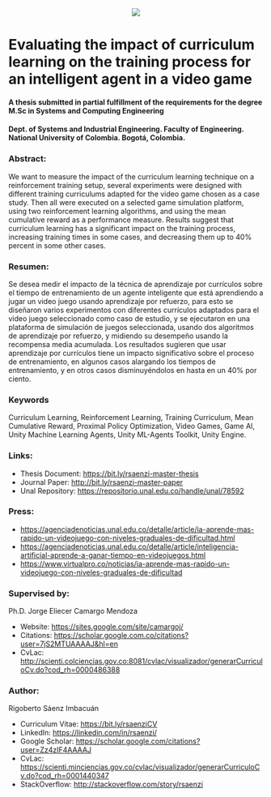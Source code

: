 <p align="center"><img src="/Banner.png"></p>

# Evaluating the impact of curriculum learning on the training process for an intelligent agent in a video game
#### A thesis submitted in partial fulfillment of the requirements for the degree M.Sc in Systems and Computing Engineering
#### Dept. of Systems and Industrial Engineering. Faculty of Engineering. National University of Colombia. Bogotá, Colombia.

### Abstract:
We want to measure the impact of the curriculum learning technique on a reinforcement training setup, several experiments were designed with different training curriculums adapted for the video game chosen as a case study. Then all were executed on a selected game simulation platform, using two reinforcement learning algorithms, and using the mean cumulative reward as a performance measure. Results suggest that curriculum learning has a significant impact on the training process, increasing training times in some cases, and decreasing them up to 40% percent in some other cases.

### Resumen:
Se desea medir el impacto de la técnica de aprendizaje por currículos sobre el tiempo de entrenamiento de un agente inteligente que está aprendiendo a jugar un video juego usando aprendizaje por refuerzo, para esto se diseñaron varios experimentos con diferentes currículos adaptados para el video juego seleccionado como caso de estudio, y se ejecutaron en una plataforma de simulación de juegos seleccionada, usando dos algoritmos de aprendizaje por refuerzo, y midiendo su desempeño usando la recompensa media acumulada. Los resultados sugieren que usar aprendizaje por currículos tiene un impacto significativo sobre el proceso de entrenamiento, en algunos casos alargando los tiempos de entrenamiento, y en otros casos disminuyéndolos en hasta en un 40% por ciento.

### Keywords
Curriculum Learning, Reinforcement Learning, Training Curriculum, Mean Cumulative Reward, Proximal Policy Optimization, Video Games, Game AI, Unity Machine Learning Agents, Unity ML-Agents Toolkit, Unity Engine. 

### Links:
* Thesis Document: https://bit.ly/rsaenzi-master-thesis
* Journal Paper: http://bit.ly/rsaenzi-master-paper
* Unal Repository: https://repositorio.unal.edu.co/handle/unal/78592

### Press:
* https://agenciadenoticias.unal.edu.co/detalle/article/ia-aprende-mas-rapido-un-videojuego-con-niveles-graduales-de-dificultad.html
* https://agenciadenoticias.unal.edu.co/detalle/article/inteligencia-artificial-aprende-a-ganar-tiempo-en-videojuegos.html
* https://www.virtualpro.co/noticias/ia-aprende-mas-rapido-un-videojuego-con-niveles-graduales-de-dificultad

### Supervised by:
Ph.D. Jorge Eliecer Camargo Mendoza
* Website: https://sites.google.com/site/camargoj/
* Citations: https://scholar.google.com.co/citations?user=7jS2MTUAAAAJ&hl=en
* CvLac: http://scienti.colciencias.gov.co:8081/cvlac/visualizador/generarCurriculoCv.do?cod_rh=0000486388

### Author:
Rigoberto Sáenz Imbacuán
* Curriculum Vitae: https://bit.ly/rsaenziCV
* LinkedIn: https://linkedin.com/in/rsaenzi/
* Google Scholar: https://scholar.google.com/citations?user=Zz4zIF4AAAAJ
* CvLac: https://scienti.minciencias.gov.co/cvlac/visualizador/generarCurriculoCv.do?cod_rh=0001440347
* StackOverflow: http://stackoverflow.com/story/rsaenzi
